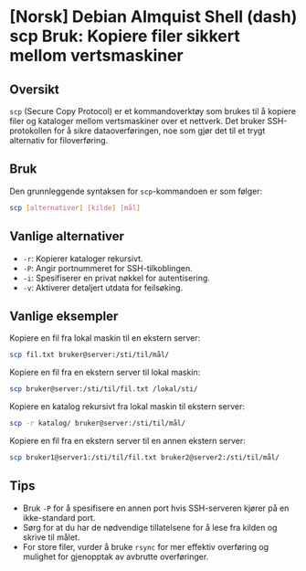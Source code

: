 # [Norsk] Debian Almquist Shell (dash) scp Bruk: Kopiere filer sikkert mellom vertsmaskiner

## Oversikt
`scp` (Secure Copy Protocol) er et kommandoverktøy som brukes til å kopiere filer og kataloger mellom vertsmaskiner over et nettverk. Det bruker SSH-protokollen for å sikre dataoverføringen, noe som gjør det til et trygt alternativ for filoverføring.

## Bruk
Den grunnleggende syntaksen for `scp`-kommandoen er som følger:

```bash
scp [alternativer] [kilde] [mål]
```

## Vanlige alternativer
- `-r`: Kopierer kataloger rekursivt.
- `-P`: Angir portnummeret for SSH-tilkoblingen.
- `-i`: Spesifiserer en privat nøkkel for autentisering.
- `-v`: Aktiverer detaljert utdata for feilsøking.

## Vanlige eksempler
Kopiere en fil fra lokal maskin til en ekstern server:

```bash
scp fil.txt bruker@server:/sti/til/mål/
```

Kopiere en fil fra en ekstern server til lokal maskin:

```bash
scp bruker@server:/sti/til/fil.txt /lokal/sti/
```

Kopiere en katalog rekursivt fra lokal maskin til ekstern server:

```bash
scp -r katalog/ bruker@server:/sti/til/mål/
```

Kopiere en fil fra en ekstern server til en annen ekstern server:

```bash
scp bruker1@server1:/sti/til/fil.txt bruker2@server2:/sti/til/mål/
```

## Tips
- Bruk `-P` for å spesifisere en annen port hvis SSH-serveren kjører på en ikke-standard port.
- Sørg for at du har de nødvendige tillatelsene for å lese fra kilden og skrive til målet.
- For store filer, vurder å bruke `rsync` for mer effektiv overføring og mulighet for gjenopptak av avbrutte overføringer.